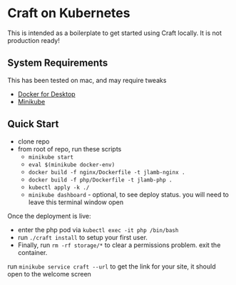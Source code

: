 # Craft on Kubernetes

This is intended as a boilerplate to get started using Craft locally. It is not production ready!

## System Requirements

This has been tested on mac, and may require tweaks

- [Docker for Desktop](https://www.docker.com/products/docker-desktop)
- [Minikube](https://kubernetes.io/docs/tasks/tools/install-minikube/)

## Quick Start

- clone repo
- from root of repo, run these scripts
    - `minikube start`
    - `eval $(minikube docker-env)`
    - `docker build -f nginx/Dockerfile -t jlamb-nginx .`
    - `docker build -f php/Dockerfile -t jlamb-php .`
    - `kubectl apply -k ./`
    - `minikube dashboard` - optional, to see deploy status. you will need to leave this terminal window open

Once the deployment is live:
- enter the php pod via `kubectl exec -it php /bin/bash`
- run `./craft install` to setup your first user.
- Finally, run `rm -rf storage/*` to clear a permissions problem. exit the container.

run `minikube service craft --url` to get the link for your site, it should open to the welcome screen
